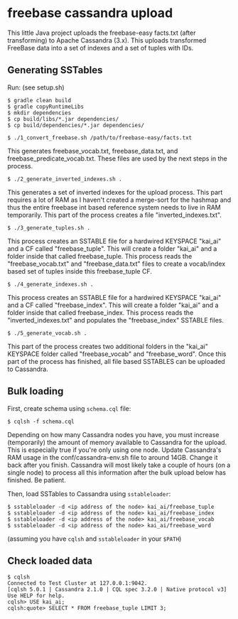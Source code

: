 # freebase cassandra upload

This little Java project uploads the freebase-easy facts.txt (after transforming) to Apache Cassandra (3.x).
This uploads transformed FreeBase data into a set of indexes and a set of tuples with IDs.

## Generating SSTables

Run:  (see setup.sh)

    $ gradle clean build
    $ gradle copyRuntimeLibs
    $ mkdir dependencies
    $ cp build/libs/*.jar dependencies/
    $ cp build/dependencies/*.jar dependencies/

    $ ./1_convert_freebase.sh /path/to/freebase-easy/facts.txt

This generates freebase_vocab.txt, freebase_data.txt, and freebase_predicate_vocab.txt.  These files are used by the next steps in the process.

    $ ./2_generate_inverted_indexes.sh .

This generates a set of inverted indexes for the upload process.  This part requires a lot of RAM as I haven't created a merge-sort for the hashmap and thus the entire freebase int based reference system needs to live in RAM temporarily.  This part of the process creates a file "inverted_indexes.txt".

    $ ./3_generate_tuples.sh .

This process creates an SSTABLE file for a hardwired KEYSPACE "kai_ai" and a CF called "freebase_tuple".  This will create a folder "kai_ai" and a folder inside that called freebase_tuple.  This process reads the "freebase_vocab.txt" and "freebase_data.txt" files to create a vocab/index based set of tuples inside this freebase_tuple CF.

    $ ./4_generate_indexes.sh .

This process creates an SSTABLE file for a hardwired KEYSPACE "kai_ai" and a CF called "freebase_index".  This will create a folder "kai_ai" and a folder inside that called freebase_index.  This process reads the "inverted_indexes.txt" and populates the "freebase_index" SSTABLE files.

    $ ./5_generate_vocab.sh .

This part of the process creates two additional folders in the "kai_ai" KEYSPACE folder called "freebase_vocab" and "freebase_word".  Once this part of the process has finished, all file based SSTABLES can be uploaded to Cassandra.

## Bulk loading

First, create schema using `schema.cql` file:

    $ cqlsh -f schema.cql

Depending on how many Cassandra nodes you have, you must increase (temporarily) the amount of memory available to Cassandra for the upload.  This is especially true if you're only using one node.  Update Cassandra's RAM usage in the conf/cassandra-env.sh file to around 14GB.  Change it back after you finish.  Cassandra will most likely take a couple of hours (on a single node) to process all this information after the bulk upload below has finished.  Be patient.

Then, load SSTables to Cassandra using `sstableloader`:

    $ sstableloader -d <ip address of the node> kai_ai/freebase_tuple
    $ sstableloader -d <ip address of the node> kai_ai/freebase_index
    $ sstableloader -d <ip address of the node> kai_ai/freebase_vocab
    $ sstableloader -d <ip address of the node> kai_ai/freebase_word

(assuming you have `cqlsh` and `sstableloader` in your `$PATH`)

## Check loaded data


    $ cqlsh
    Connected to Test Cluster at 127.0.0.1:9042.
    [cqlsh 5.0.1 | Cassandra 2.1.0 | CQL spec 3.2.0 | Native protocol v3]
    Use HELP for help.
    cqlsh> USE kai_ai;
    cqlsh:quote> SELECT * FROM freebase_tuple LIMIT 3;

